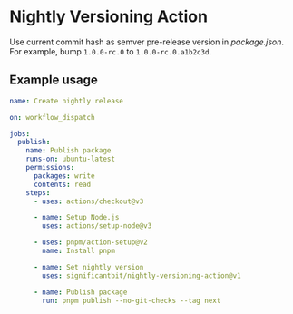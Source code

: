 # Nightly Versioning Action

Use current commit hash as semver pre-release version in _package.json_.<br>
For example, bump `1.0.0-rc.0` to `1.0.0-rc.0.a1b2c3d`.

## Example usage

```yaml
name: Create nightly release

on: workflow_dispatch

jobs:
  publish:
    name: Publish package
    runs-on: ubuntu-latest
    permissions:
      packages: write
      contents: read
    steps:
      - uses: actions/checkout@v3

      - name: Setup Node.js
        uses: actions/setup-node@v3

      - uses: pnpm/action-setup@v2
        name: Install pnpm

      - name: Set nightly version
        uses: significantbit/nightly-versioning-action@v1

      - name: Publish package
        run: pnpm publish --no-git-checks --tag next
```